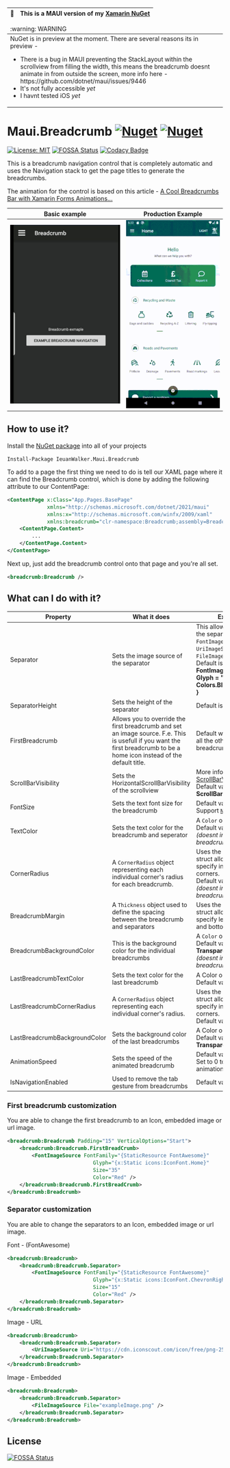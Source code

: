 | :memo:        | This is a MAUI version of my [Xamarin NuGet](https://github.com/IeuanWalker/Xamarin.Forms.Breadcrumb)      |
|---------------|:------------------------|

<table>
  <thead>
    <tr>
      <td align="left">
        :warning: WARNING 
      </td>
    </tr>
  </thead>

  <tbody>
    <tr>
      <td>
         NuGet is in preview at the moment. There are several reasons its in preview -
        <ul>
          <li>There is a bug in MAUI preventing the StackLayout within the scrollview from filling the width, this means the breadcrumb doesnt animate in from outside the screen, more info here - https://github.com/dotnet/maui/issues/9446</li>
          <li>It's not fully accessible <i>yet</i></li>
          <li>I havnt tested iOS <i>yet</i></li>
        </ul>
      </td>
    </tr>
  </tbody>
</table>


# Maui.Breadcrumb [![Nuget](https://img.shields.io/nuget/v/IeuanWalker.Maui.Breadcrumb)](https://www.nuget.org/packages/IeuanWalker.Maui.Breadcrumb) [![Nuget](https://img.shields.io/nuget/dt/IeuanWalker.Maui.Breadcrumb)](https://www.nuget.org/packages/IeuanWalker.Maui.Breadcrumb) 
[![License: MIT](https://img.shields.io/badge/License-MIT-green.svg)](https://opensource.org/licenses/MIT)
[![FOSSA Status](https://app.fossa.com/api/projects/git%2Bgithub.com%2FIeuanWalker%2FMaui.Breadcrumb.svg?type=shield)](https://app.fossa.com/projects/git%2Bgithub.com%2FIeuanWalker%2FMaui.Breadcrumb?ref=badge_shield) [![Codacy Badge](https://api.codacy.com/project/badge/Grade/8893845ed9bc4f208def01baae7cb6c6)](https://app.codacy.com/gh/IeuanWalker/Maui.Breadcrumb?utm_source=github.com&utm_medium=referral&utm_content=IeuanWalker/Maui.Breadcrumb&utm_campaign=Badge_Grade_Settings)


This is a breadcrumb navigation control that is completely automatic and uses the Navigation stack to get the page titles to generate the breadcrumbs.

The animation for the control is based on this article - [A Cool Breadcrumbs Bar with Xamarin Forms Animations…](https://theconfuzedsourcecode.wordpress.com/2017/02/04/a-cool-breadcrumbs-bar-with-xamarin-forms-animations/)

Basic example             |  Production Example
:-------------------------:|:-------------------------:
![Example gif](/Example.gif)  |  ![Production Example gif](/ProdExample.gif)



## How to use it?
Install the [NuGet package](https://www.nuget.org/packages/Xamarin.Forms.Breadcrumb) into all of your projects 
```
Install-Package IeuanWalker.Maui.Breadcrumb
```

To add to a page the first thing we need to do is tell our XAML page where it can find the Breadcrumb control, which is done by adding the following attribute to our ContentPage:

```xml
<ContentPage x:Class="App.Pages.BasePage"
             xmlns="http://schemas.microsoft.com/dotnet/2021/maui"
             xmlns:x="http://schemas.microsoft.com/winfx/2009/xaml"
             xmlns:breadcrumb="clr-namespace:Breadcrumb;assembly=Breadcrumb">
    <ContentPage.Content>
        ...
    </ContentPage.Content>
</ContentPage>
```

Next up, just add the breadcrumb control onto that page and you're all set.

```xml
<breadcrumb:Breadcrumb />
```

## What can I do with it?

| Property | What it does | Extra info |
|---|---|---- |
| Separator | Sets the image source of the separator | This allows you to set the separator to `FontImageSource`, `UriImageSource` or `FileImageSource`. </br> Default is **new FontImageSource { Glyph = " / ", Color = Colors.Black, Size = 15, }** |
| SeparatorHeight | Sets the height of the separator | Default is **15** |
| FirstBreadcrumb | Allows you to override the first breadcrumb and set an image source. F.e. This is usefull if you want the first breadcrumb to be a home icon instead of the default title. | Default will be a label like all the other breadcrumbs |
| ScrollBarVisibility | Sets the HorizontalScrollBarVisibility of the scrollview | More info here [ScrollBarVisibility](https://docs.microsoft.com/en-us/dotnet/api/xamarin.forms.scrollbarvisibility?view=xamarin-forms). Default value is **ScrollBarVisibility.Never** |
| FontSize | Sets the text font size for the breadcrumb | Default value is **15**. <br>Support [`NamedSize`](https://docs.microsoft.com/en-us/dotnet/api/xamarin.forms.namedsize?view=xamarin-forms) |
| TextColor | Sets the text color for the breadcrumb and seperator   | A `Color` object. <br> Default value is **black**. <br>*(doesnt include the last breadcrumb)* |
| CornerRadius | A `CornerRadius` object representing each individual corner's radius for each breadcrumb. | Uses the `CornerRadius` struct allowing you to specify individual corners. <br> Default value is **10**. <br> *(doesnt include the last breadcrumb)* |
| BreadcrumbMargin | A `Thickness` object used to define the spacing between the breadcrumb and separators | Uses the `Thickness` struct allowing you to specify left, top, right and bottom margin |
| BreadcrumbBackgroundColor | This is the background color for the individual breadcrumbs | A `Color` object. <br> Default value is **Transparent**. <br> *(doesnt include the last breadcrumb)* |
| LastBreadcrumbTextColor | Sets the text color for the last breadcrumb | A Color object. <br> Default value is **black**. |
| LastBreadcrumbCornerRadius | A `CornerRadius` object representing each individual corner's radius.| Uses the `CornerRadius` struct allowing you to specify individual corners. <br> Default value is **10**. |
| LastBreadcrumbBackgroundColor | Sets the background color of the last breadcrumbs |  A Color object. <br> Default value is **Transparent**. |
| AnimationSpeed | Sets the speed of the animated breadcrumb | Default value is **800**. <br> Set to 0 to disable the animation. |
| IsNavigationEnabled | Used to remove the tab gesture from breadcrumbs | Default value is **True**|

### First breadcrumb customization
You are able to change the first breadcrumb to an Icon, embedded image or url image.
```xml
<breadcrumb:Breadcrumb Padding="15" VerticalOptions="Start">
    <breadcrumb:Breadcrumb.FirstBreadCrumb>
        <FontImageSource FontFamily="{StaticResource FontAwesome}"
                            Glyph="{x:Static icons:IconFont.Home}"
                            Size="35"
                            Color="Red" />
    </breadcrumb:Breadcrumb.FirstBreadCrumb>
</breadcrumb:Breadcrumb>
```

### Separator customization 
You are able to change the separators to an Icon, embedded image or url image.

Font - (FontAwesome)
```xml
<breadcrumb:Breadcrumb>
    <breadcrumb:Breadcrumb.Separator>
        <FontImageSource FontFamily="{StaticResource FontAwesome}"
                            Glyph="{x:Static icons:IconFont.ChevronRight}"
                            Size="15"
                            Color="Red" />
    </breadcrumb:Breadcrumb.Separator>
</breadcrumb:Breadcrumb>
```

Image - URL
```xml
<breadcrumb:Breadcrumb>
    <breadcrumb:Breadcrumb.Separator>
        <UriImageSource Uri="https://cdn.iconscout.com/icon/free/png-256/xamarin-4-599473.png" />
    </breadcrumb:Breadcrumb.Separator>
</breadcrumb:Breadcrumb>
```

Image - Embedded
```xml
<breadcrumb:Breadcrumb>
    <breadcrumb:Breadcrumb.Separator>
        <FileImageSource File="exampleImage.png" />
    </breadcrumb:Breadcrumb.Separator>
</breadcrumb:Breadcrumb>
```


## License
[![FOSSA Status](https://app.fossa.com/api/projects/git%2Bgithub.com%2FIeuanWalker%2FMaui.Breadcrumb.svg?type=large)](https://app.fossa.com/projects/git%2Bgithub.com%2FIeuanWalker%2FMaui.Breadcrumb?ref=badge_large)

